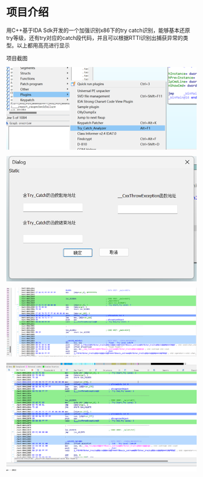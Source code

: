 # 项目介绍

用C++基于IDA Sdk开发的一个加强识别x86下的try catch识别，能够基本还原try等级，还有try对应的catch段代码，并且可以根据RTTI识别出捕获异常的类型。以上都用高亮进行显示





项目截图

![1727189960277](README/1727189960277.png)



![1727189983714](README/1727189983714.png)



![9c912f2ae80d691ac65ed3bd6e6770a7](README/9c912f2ae80d691ac65ed3bd6e6770a7.png)



 ![img](README/cae43550e3f94ef5caf99657a79abf58.png) 